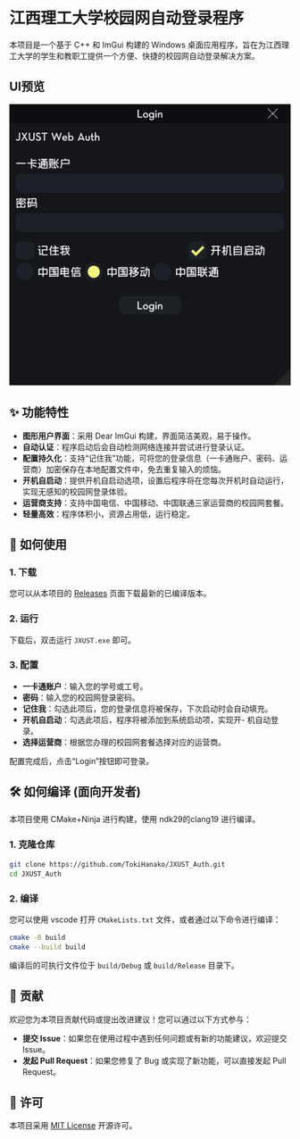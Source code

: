 # 江西理工大学校园网自动登录程序

本项目是一个基于 C++ 和 ImGui 构建的 Windows 桌面应用程序，旨在为江西理工大学的学生和教职工提供一个方便、快捷的校园网自动登录解决方案。
## UI预览
![UI](preview.png)

## ✨ 功能特性

- **图形用户界面**：采用 Dear ImGui 构建，界面简洁美观，易于操作。
- **自动认证**：程序启动后会自动检测网络连接并尝试进行登录认证。
- **配置持久化**：支持“记住我”功能，可将您的登录信息（一卡通账户、密码、运营商）加密保存在本地配置文件中，免去重复输入的烦恼。
- **开机自启动**：提供开机自启动选项，设置后程序将在您每次开机时自动运行，实现无感知的校园网登录体验。
- **运营商支持**：支持中国电信、中国移动、中国联通三家运营商的校园网套餐。
- **轻量高效**：程序体积小，资源占用低，运行稳定。

## 🚀 如何使用

### 1. 下载

您可以从本项目的 [Releases](https://github.com/TokiHanako/JXUST_Auth/releases) 页面下载最新的已编译版本。

### 2. 运行

下载后，双击运行 `JXUST.exe` 即可。

### 3. 配置

- **一卡通账户**：输入您的学号或工号。
- **密码**：输入您的校园网登录密码。
- **记住我**：勾选此项后，您的登录信息将被保存，下次启动时会自动填充。
- **开机自启动**：勾选此项后，程序将被添加到系统启动项，实现开- 机自动登录。
- **选择运营商**：根据您办理的校园网套餐选择对应的运营商。

配置完成后，点击“Login”按钮即可登录。

## 🛠️ 如何编译 (面向开发者)

本项目使用 CMake+Ninja 进行构建，使用 ndk29的clang19 进行编译。

### 1. 克隆仓库

```bash
git clone https://github.com/TokiHanako/JXUST_Auth.git
cd JXUST_Auth
```

### 2. 编译

您可以使用 vscode 打开 `CMakeLists.txt` 文件，或者通过以下命令进行编译：

```bash
cmake -B build
cmake --build build
```

编译后的可执行文件位于 `build/Debug` 或 `build/Release` 目录下。

## 🤝 贡献

欢迎您为本项目贡献代码或提出改进建议！您可以通过以下方式参与：

- **提交 Issue**：如果您在使用过程中遇到任何问题或有新的功能建议，欢迎提交 Issue。
- **发起 Pull Request**：如果您修复了 Bug 或实现了新功能，可以直接发起 Pull Request。

## 📄 许可

本项目采用 [MIT License](LICENSE) 开源许可。
